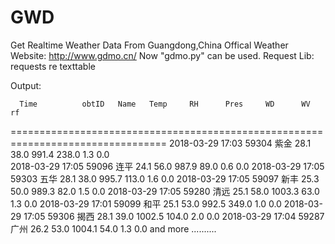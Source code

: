 # GWD
Get Realtime Weather Data From Guangdong,China Offical Weather Website: http://www.gdmo.cn/
Now "gdmo.py" can be used.
Request Lib:
  requests
  re
  texttable

Output:

      Time          obtID   Name   Temp     RH      Pres     WD      WV      rf   
=================================================================================
2018-03-29 17:03    59304   紫金   28.1    38.0    991.4    238.0    1.3     0.0  
2018-03-29 17:05    59096   连平   24.1    56.0    987.9    89.0     0.6     0.0 
2018-03-29 17:05    59303   五华   28.1    38.0    995.7    113.0    1.6     0.0 
2018-03-29 17:05    59097   新丰   25.3    50.0    989.3    82.0     1.5     0.0 
2018-03-29 17:05    59280   清远   25.1    58.0    1003.3   63.0     1.3     0.0 
2018-03-29 17:01    59099   和平   25.1    53.0    992.5    349.0    1.0     0.0 
2018-03-29 17:05    59306   揭西   28.1    39.0    1002.5   104.0    2.0     0.0 
2018-03-29 17:04    59287   广州   26.2    53.0    1004.1   54.0     1.3     0.0 
and more ..........
